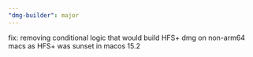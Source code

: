 ```yaml
---
"dmg-builder": major
---
```


fix: removing conditional logic that would build HFS+ dmg on non-arm64 macs as HFS+ was sunset in macos 15.2
